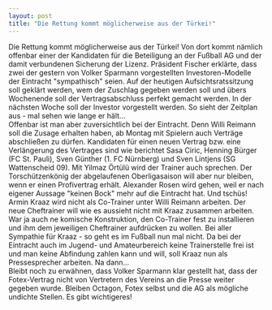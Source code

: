 ```yaml
---
layout: post
title: "Die Rettung kommt möglicherweise aus der Türkei!"
---
```


Die Rettung kommt möglicherweise aus der Türkei! Von dort kommt nämlich offenbar einer der Kandidaten für die Beteiligung an der Fußball AG und der damit verbundenen Sicherung der Lizenz. Präsident Fischer erklärte, dass zwei der gestern von Volker Sparmann vorgestellten Investoren-Modelle der Eintracht "sympathisch" seien. Auf der heutigen Aufsichtsratssitzung soll geklärt werden, wem der Zuschlag gegeben werden soll und übers Wochenende soll der Vertragsabschluss perfekt gemacht werden. In der nächsten Woche soll der Investor vorgestellt werden. So sieht der Zeitplan aus - mal sehen wie lange er hält...  
Offenbar ist man aber zuversichtlich bei der Eintracht. Denn Willi Reimann soll die Zusage erhalten haben, ab Montag mit Spielern auch Verträge abschließen zu dürfen. Kandidaten für einen neuen Vertrag bzw. eine Verlängerung des Vertrages sind wie berichtet Sasa Ciric, Henning Bürger (FC St. Pauli), Sven Günther (1. FC Nürnberg) und Sven Lintjens (SG Wattenscheid 09). Mit Yilmaz Örtülü wird der Trainer auch sprechen. Der Torschützenkönig der abgelaufenen Oberligasaison will aber nur bleiben, wenn er einen Profivertrag erhält. Alexander Rosen wird gehen, weil er nach eigener Aussage "keinen Bock" mehr auf die Eintracht hat. Und tschüs!  
Armin Kraaz wird nicht als Co-Trainer unter Willi Reimann arbeiten. Der neue Cheftrainer will wie es aussieht nicht mit Kraaz zusammen arbeiten. War ja auch ne komische Konstruktion, den Co-Trainer fest zu installieren und ihm dem jeweiligen Cheftrainer aufdrücken zu wollen. Bei aller Sympathie für Kraaz - so geht es im Fußball nun mal nicht. Da bei der Eintracht auch im Jugend- und Amateurbereich keine Trainerstelle frei ist und man keine Abfindung zahlen kann und will, soll Kraaz nun als Pressesprecher arbeiten. Na dann...  
Bleibt noch zu erwähnen, dass Volker Sparmann klar gestellt hat, dass der Fotex-Vertrag nicht von Vertretern des Vereins an die Presse weiter gegeben wurde. Bleiben Octagon, Fotex selbst und die AG als mögliche undichte Stellen. Es gibt wichtigeres!
